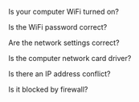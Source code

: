 Is your computer WiFi turned on?

Is the WiFi password correct?

Are the network settings correct?

Is the computer network card driver?

Is there an IP address conflict?

Is it blocked by firewall?

